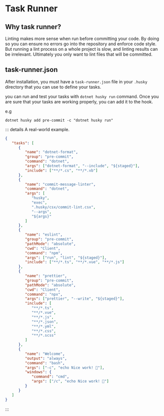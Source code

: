 # Task Runner

## Why task runner?

Linting makes more sense when run before committing your code. By doing so you can ensure no errors go into the repository and enforce code style. But running a lint process on a whole project is slow, and linting results can be irrelevant. Ultimately you only want to lint files that will be committed.

## task-runner.json

After installation, you must have a `task-runner.json` file in your `.husky` directory that you can use to define your tasks.

you can run and test your tasks with `dotnet husky run` command. Once you are sure that your tasks are working properly, you can add it to the hook.

e.g

``` shell:no-line-numbers:no-v-pre
dotnet husky add pre-commit -c "dotnet husky run"
```

::: details A real-world example.

``` json
{
   "tasks": [
      {
         "name": "dotnet-format",
         "group": "pre-commit",
         "command": "dotnet",
         "args": ["dotnet-format", "--include", "${staged}"],
         "include": ["**/*.cs", "**/*.vb"]
      },
      {
         "name": "commit-message-linter",
         "command": "dotnet",
         "args": [
            "husky",
            "exec",
            ".husky/csx/commit-lint.csx",
            "--args",
            "${args}"
         ]
      },
      {
         "name": "eslint",
         "group": "pre-commit",
         "pathMode": "absolute",
         "cwd": "Client",
         "command": "npm",
         "args": ["run", "lint", "${staged}"],
         "include": ["**/*.ts", "**/*.vue", "**/*.js"]
      },
      {
         "name": "prettier",
         "group": "pre-commit",
         "pathMode": "absolute",
         "cwd": "Client",
         "command": "npx",
         "args": ["prettier", "--write", "${staged}"],
         "include": [
            "**/*.ts",
            "**/*.vue",
            "**/*.js",
            "**/*.json",
            "**/*.yml",
            "**/*.css",
            "**/*.scss"
         ]
      },
      {
         "name": "Welcome",
         "output": "always",
         "command": "bash",
         "args": ["-c", "echo Nice work! 🥂"],
         "windows": {
            "command": "cmd",
            "args": ["/c", "echo Nice work! 🥂"]
         }
      }
   ]
}
```

:::

